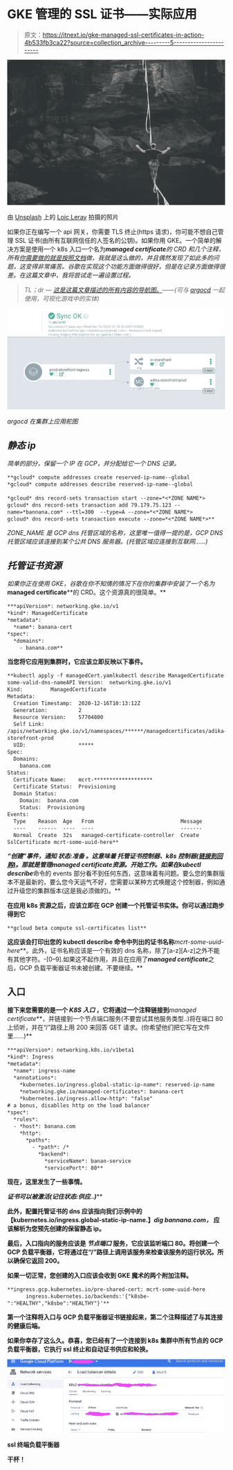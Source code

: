# GKE 管理的 SSL 证书——实际应用

> 原文：<https://itnext.io/gke-managed-ssl-certificates-in-action-4b533fb3ca22?source=collection_archive---------5----------------------->

![](img/da533a779009593b297abae843757e84.png)

由 [Unsplash](https://unsplash.com?utm_source=medium&utm_medium=referral) 上的 [Loic Leray](https://unsplash.com/@loicleray?utm_source=medium&utm_medium=referral) 拍摄的照片

如果你正在编写一个 api 网关，你需要 TLS 终止(https 请求)，你可能不想自己管理 SSL 证书(由所有互联网信任的人签名的公钥)。如果你用 GKE。一个简单的解决方案是使用一个 k8s 入口一个名为***managed certificate****的 CRD 和几个注释，所有[你需要做的就是按照文档](https://cloud.google.com/kubernetes-engine/docs/how-to/managed-certs)做，我就是这么做的，并且偶然发现了如此多的问题，这变得非常痛苦。谷歌在实现这个功能方面做得很好，但是在记录方面做得很差。在这篇文章中，我将尝试走一遍设置过程。*

> *TL；dr — [这是这篇文章描述的所有内容的导航图。](https://github.com/viggin543/gke_managed_ssl_ingress_chart)——(可与 [argocd](https://argoproj.github.io/argo-cd/) 一起使用，可视化游戏中的实体)*

*![](img/8b7bd4d9e094d01d089b09dc6acc6d82.png)*

*argocd 在集群上应用舵图*

## *静态 ip*

*简单的部分，保留一个 IP 在 GCP，并分配给它一个 DNS 记录。*

```
**gcloud* compute addresses create reserved-ip-name--global
*gcloud* compute addresses describe reserved-ip-name--global

*gcloud* dns record-sets transaction start --zone=*<*ZONE NAME*>
gcloud* dns record-sets transaction add 79.179.75.123 --name=*bannana.com* --ttl=300  --type=A --zone=*<*ZONE NAME*>
gcloud* dns record-sets transaction execute --zone=*<*ZONE NAME*>**
```

**ZONE_NAME* 是 GCP dns 托管区域的名称，这里唯一值得一提的是，GCP DNS 托管区域应该连接到某个公共 DNS 服务器。(托管区域应连接到互联网……)*

## *托管证书资源*

*如果你正在使用 GKE，谷歌在你不知情的情况下在你的集群中安装了一个名为***managed certificate****的 CRD。这个资源真的很简单。**

```
***apiVersion*: networking.gke.io/v1
*kind*: ManagedCertificate
*metadata*:
  *name*: banana-cert
*spec*:
  *domains*:
    - banana.com**
```

**当您将它应用到集群时，它应该立即反映以下事件。**

```
**kubectl apply -f managedCert.yamlkubectl describe ManagedCertificate some-valid-dns-nameAPI Version:  networking.gke.io/v1
Kind:         ManagedCertificate
Metadata:
  Creation Timestamp:  2020-12-16T10:13:12Z
  Generation:          2
  Resource Version:    57704800
  Self Link:           /apis/networking.gke.io/v1/namespaces/******/managedcertificates/adika-storefront-prod
  UID:                 *****
Spec:
  Domains:
    banana.com
Status:
  Certificate Name:    mcrt-*******************
  Certificate Status:  Provisioning
  Domain Status:
    Domain:  banana.com
    Status:  Provisioning
Events:
  Type    Reason  Age   From                            Message
  ----    ------  ----  ----                            -------
  Normal  Create  32s   managed-certificate-controller  Create SslCertificate mcrt-some-uuid-here**
```

****“创建”**事件，通知 ***状态:准备*** 。这意味着 ***托管证书控制器、***k8s 控制器[(链接到回购)](https://github.com/GoogleCloudPlatform/gke-managed-certs)。那就是管理***managed certificate***资源。开始工作。如果在***kubectl describe***命令的 events 部分看不到任何东西，这意味着有问题。要么您的集群版本不是最新的，要么您今天运气不好，您需要以某种方式唤醒这个控制器，例如通过升级您的集群版本(这是我必须做的)。**

**在应用 k8s 资源之后，应该立即在 GCP 创建一个托管证书实体。你可以通过跑步得到它**

```
**gcloud beta compute ssl-certificates list**
```

**这应该会打印出您的 kubectl describe 命令中列出的证书名称***mcrt-some-uuid-here***。此外，证书名称应该是一个有效的 dns 名称，除了[a-z][A-z]之外不能有其他字符。-[0–9].如果这不起作用，并且在应用了***managed certificate***之后，GCP 负载平衡器证书未被创建。不要继续。**

## **入口**

**接下来您需要的是一个 ***K8S 入口*** ，它将通过一个注释链接到***managed certificate***，并链接到一个节点端口服务(不要尝试其他服务类型..)将在端口 80 上侦听，并在“/”路径上用 200 来回答 GET 请求。(你希望他们把它写在文件里……)**

```
***apiVersion*: networking.k8s.io/v1beta1
*kind*: Ingress
*metadata*:
  *name*: ingress-name
  *annotations*:
    *kubernetes.io/ingress.global-static-ip-name*: reserved-ip-name
    *networking.gke.io/managed-certificates*: banana-cert
    *kubernetes.io/ingress.allow-http*: "false" 
# a bonus, disablles http on the load balancer
*spec*:
  *rules*:
  - *host*: banana.com
    *http*:
      *paths*:
        - *path*: /*
          *backend*:
            *serviceName*: banan-service
            *servicePort*: 80**
```

**现在，这里发生了一些事情。**

****证书可以被激活(记住*状态:供应..)*****

**此外，配置托管证书的 dns 应该指向我们示例中的【kubernetes.io/ingress.global-static-ip-name.】***dig bannana.com，*** 应该解析为您预先创建的保留静态 ip。**

**最后，入口指向的服务应该是 ***节点端口*** 服务，它应该监听端口 80。将创建一个 GCP 负载平衡器，它将通过在“/”路径上调用该服务来检查该服务的运行状况。所以确保它返回 200。**

**如果一切正常，您创建的入口应该会收到 GKE 魔术的两个附加注释。**

```
**ingress.gcp.kubernetes.io/pre-shared-cert: mcrt-some-uuid-here
      ingress.kubernetes.io/backends:'{"k8sbe-":"HEALTHY","k8sbe":"HEALTHY"}'**
```

**第一个注释将入口与 GCP 负载平衡器证书链接起来，第二个注释描述了与其连接的健康后端。**

**如果你幸存了这么久。恭喜，您已经有了一个连接到 k8s 集群中所有节点的 GCP 负载平衡器，它执行 ssl 终止和自动证书供应和轮换。**

**![](img/c9a90d97c6d27d3c4cde6cdeea45b362.png)**

**ssl 终端负载平衡器**

**干杯！**